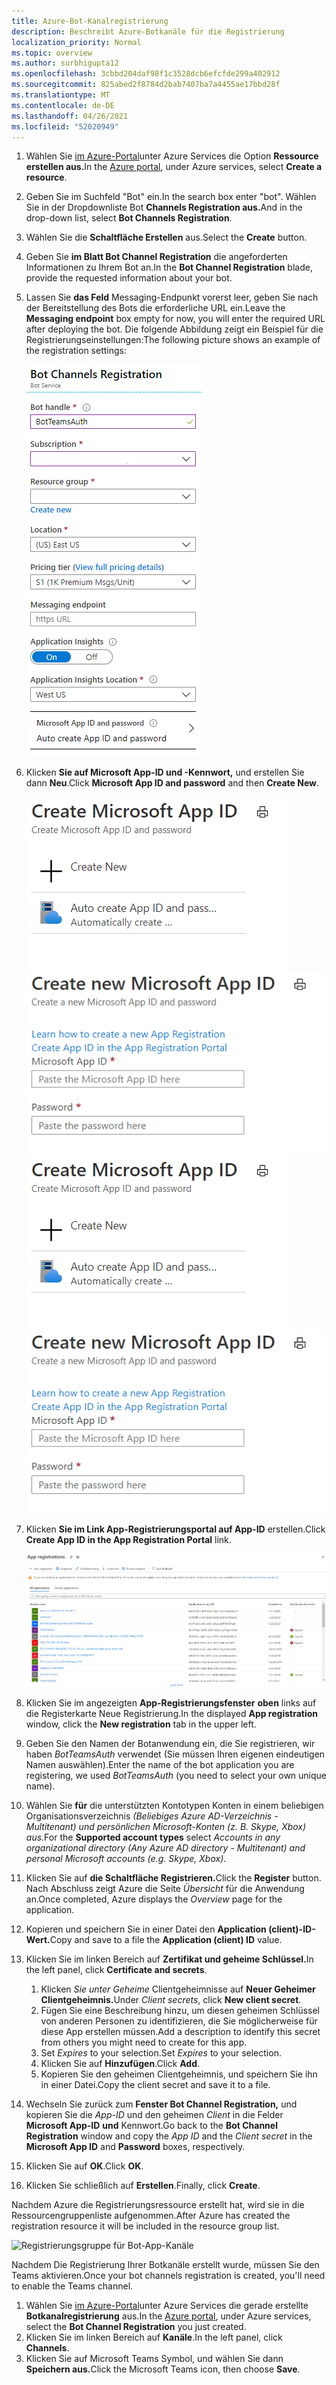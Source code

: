 ```yaml
---
title: Azure-Bot-Kanalregistrierung
description: Beschreibt Azure-Botkanäle für die Registrierung
localization_priority: Normal
ms.topic: overview
ms.author: surbhigupta12
ms.openlocfilehash: 3cbbd204daf98f1c3528dcb6efcfde299a402912
ms.sourcegitcommit: 825abed2f8784d2bab7407ba7a4455ae17bbd28f
ms.translationtype: MT
ms.contentlocale: de-DE
ms.lasthandoff: 04/26/2021
ms.locfileid: "52020949"
---
```

1. <span data-ttu-id="d791c-103">Wählen Sie [im Azure-Portal](https://ms.portal.azure.com/#home)unter Azure Services die Option **Ressource erstellen aus.**</span><span class="sxs-lookup"><span data-stu-id="d791c-103">In the [Azure portal](https://ms.portal.azure.com/#home), under Azure services, select **Create a resource**.</span></span>
1. <span data-ttu-id="d791c-104">Geben Sie im Suchfeld "Bot" ein.</span><span class="sxs-lookup"><span data-stu-id="d791c-104">In the search box enter "bot".</span></span> <span data-ttu-id="d791c-105">Wählen Sie in der Dropdownliste Bot **Channels Registration aus.**</span><span class="sxs-lookup"><span data-stu-id="d791c-105">And in the drop-down list, select **Bot Channels Registration**.</span></span>
1. <span data-ttu-id="d791c-106">Wählen Sie die **Schaltfläche Erstellen** aus.</span><span class="sxs-lookup"><span data-stu-id="d791c-106">Select the **Create** button.</span></span>
1. <span data-ttu-id="d791c-107">Geben Sie **im Blatt Bot Channel Registration** die angeforderten Informationen zu Ihrem Bot an.</span><span class="sxs-lookup"><span data-stu-id="d791c-107">In the **Bot Channel Registration** blade, provide the requested information about your bot.</span></span>
1. <span data-ttu-id="d791c-108">Lassen Sie **das Feld** Messaging-Endpunkt vorerst leer, geben Sie nach der Bereitstellung des Bots die erforderliche URL ein.</span><span class="sxs-lookup"><span data-stu-id="d791c-108">Leave the **Messaging endpoint** box empty for now, you will enter the required URL after deploying the bot.</span></span> <span data-ttu-id="d791c-109">Die folgende Abbildung zeigt ein Beispiel für die Registrierungseinstellungen:</span><span class="sxs-lookup"><span data-stu-id="d791c-109">The following picture shows an example of the registration settings:</span></span>

    ![Registrierung von Bot-App-Kanälen](../../assets/images/authentication/auth-bot-channels-registration.png)

1. <span data-ttu-id="d791c-111">Klicken **Sie auf Microsoft App-ID und -Kennwort,** und erstellen Sie dann **Neu**.</span><span class="sxs-lookup"><span data-stu-id="d791c-111">Click **Microsoft App ID and password** and then **Create New**.</span></span>

    <span data-ttu-id="d791c-112">![Erstellen der Microsoft App-ID ](../../assets/images/authentication/CreateMicrosoftAppID.png) ![ Erstellen einer neuen Microsoft App-ID](../../assets/images/authentication/CreateNewMicrosoftAppID.png)</span><span class="sxs-lookup"><span data-stu-id="d791c-112">![Create Microsoft App ID](../../assets/images/authentication/CreateMicrosoftAppID.png) ![Create New Microsoft App ID](../../assets/images/authentication/CreateNewMicrosoftAppID.png)</span></span>    

1. <span data-ttu-id="d791c-113">Klicken **Sie im Link App-Registrierungsportal auf App-ID** erstellen.</span><span class="sxs-lookup"><span data-stu-id="d791c-113">Click **Create App ID in the App Registration Portal** link.</span></span>

   ![App-Registrierungen](../../assets/images/authentication/AppRegistration.png)
   
1. <span data-ttu-id="d791c-115">Klicken Sie im angezeigten **App-Registrierungsfenster** **oben** links auf die Registerkarte Neue Registrierung.</span><span class="sxs-lookup"><span data-stu-id="d791c-115">In the displayed **App registration** window, click the **New registration** tab in the upper left.</span></span>
1. <span data-ttu-id="d791c-116">Geben Sie den Namen der Botanwendung ein, die Sie registrieren, wir haben *BotTeamsAuth* verwendet (Sie müssen Ihren eigenen eindeutigen Namen auswählen).</span><span class="sxs-lookup"><span data-stu-id="d791c-116">Enter the name of the bot application you are registering, we used *BotTeamsAuth* (you need to select your own unique name).</span></span>
1. <span data-ttu-id="d791c-117">Wählen Sie **für** die unterstützten Kontotypen Konten in einem beliebigen Organisationsverzeichnis *(Beliebiges Azure AD-Verzeichnis - Multitenant) und persönlichen Microsoft-Konten (z. B. Skype, Xbox) aus.*</span><span class="sxs-lookup"><span data-stu-id="d791c-117">For the **Supported account types** select *Accounts in any organizational directory (Any Azure AD directory - Multitenant) and personal Microsoft accounts (e.g. Skype, Xbox)*.</span></span>
1. <span data-ttu-id="d791c-118">Klicken Sie auf **die Schaltfläche Registrieren.**</span><span class="sxs-lookup"><span data-stu-id="d791c-118">Click the **Register** button.</span></span> <span data-ttu-id="d791c-119">Nach Abschluss zeigt Azure die Seite *Übersicht* für die Anwendung an.</span><span class="sxs-lookup"><span data-stu-id="d791c-119">Once completed, Azure displays the *Overview* page for the application.</span></span>
1. <span data-ttu-id="d791c-120">Kopieren und speichern Sie in einer Datei den **Application (client)-ID-Wert.**</span><span class="sxs-lookup"><span data-stu-id="d791c-120">Copy and save to a file the **Application (client) ID** value.</span></span>
1. <span data-ttu-id="d791c-121">Klicken Sie im linken Bereich auf **Zertifikat und geheime Schlüssel.**</span><span class="sxs-lookup"><span data-stu-id="d791c-121">In the left panel, click **Certificate and secrets**.</span></span>
    1. <span data-ttu-id="d791c-122">Klicken *Sie unter Geheime* Clientgeheimnisse auf **Neuer Geheimer Clientgeheimnis.**</span><span class="sxs-lookup"><span data-stu-id="d791c-122">Under *Client secrets*, click **New client secret**.</span></span>
    1. <span data-ttu-id="d791c-123">Fügen Sie eine Beschreibung hinzu, um diesen geheimen Schlüssel von anderen Personen zu identifizieren, die Sie möglicherweise für diese App erstellen müssen.</span><span class="sxs-lookup"><span data-stu-id="d791c-123">Add a description to identify this secret from others you might need to create for this app.</span></span>
    1. <span data-ttu-id="d791c-124">Set *Expires* to your selection.</span><span class="sxs-lookup"><span data-stu-id="d791c-124">Set *Expires* to your selection.</span></span>
    1. <span data-ttu-id="d791c-125">Klicken Sie auf **Hinzufügen**.</span><span class="sxs-lookup"><span data-stu-id="d791c-125">Click **Add**.</span></span>
    1. <span data-ttu-id="d791c-126">Kopieren Sie den geheimen Clientgeheimnis, und speichern Sie ihn in einer Datei.</span><span class="sxs-lookup"><span data-stu-id="d791c-126">Copy the client secret and save it to a file.</span></span>
1. <span data-ttu-id="d791c-127">Wechseln Sie zurück zum **Fenster Bot Channel Registration,** und kopieren Sie die *App-ID* und den geheimen *Client* in die Felder **Microsoft App-ID** **und** Kennwort.</span><span class="sxs-lookup"><span data-stu-id="d791c-127">Go back to the **Bot Channel Registration** window and copy the *App ID* and the *Client secret* in the **Microsoft App ID** and **Password** boxes, respectively.</span></span>
1. <span data-ttu-id="d791c-128">Klicken Sie auf **OK**.</span><span class="sxs-lookup"><span data-stu-id="d791c-128">Click **OK**.</span></span>
1. <span data-ttu-id="d791c-129">Klicken Sie schließlich auf **Erstellen**.</span><span class="sxs-lookup"><span data-stu-id="d791c-129">Finally, click **Create**.</span></span>

<span data-ttu-id="d791c-130">Nachdem Azure die Registrierungsressource erstellt hat, wird sie in die Ressourcengruppenliste aufgenommen.</span><span class="sxs-lookup"><span data-stu-id="d791c-130">After Azure has created the registration resource it will be included in the resource group list.</span></span>  

![Registrierungsgruppe für Bot-App-Kanäle](~/assets/images/authentication/auth-bot-channels-registration-group.PNG)

<span data-ttu-id="d791c-132">Nachdem Die Registrierung Ihrer Botkanäle erstellt wurde, müssen Sie den Teams aktivieren.</span><span class="sxs-lookup"><span data-stu-id="d791c-132">Once your bot channels registration is created, you'll need to enable the Teams channel.</span></span>

1. <span data-ttu-id="d791c-133">Wählen Sie [im Azure-Portal](https://ms.portal.azure.com/#home)unter Azure Services die gerade erstellte **Botkanalregistrierung** aus.</span><span class="sxs-lookup"><span data-stu-id="d791c-133">In the [Azure portal](https://ms.portal.azure.com/#home), under Azure services, select the **Bot Channel Registration** you just created.</span></span>
1. <span data-ttu-id="d791c-134">Klicken Sie im linken Bereich auf **Kanäle**.</span><span class="sxs-lookup"><span data-stu-id="d791c-134">In the left panel, click **Channels**.</span></span>
1. <span data-ttu-id="d791c-135">Klicken Sie auf Microsoft Teams Symbol, und wählen Sie dann **Speichern aus.**</span><span class="sxs-lookup"><span data-stu-id="d791c-135">Click the Microsoft Teams icon, then choose **Save**.</span></span>
